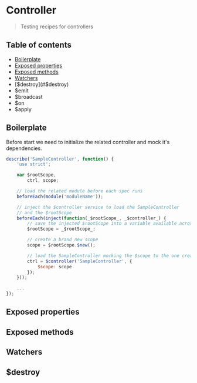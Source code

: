 # Controller
> Testing recipes for controllers

## Table of contents

- [Boilerplate](#boilerplate)
- [Exposed properties](#expose-properties)
- [Exposed methods](#expose-methods)
- [Watchers](#watchers)
- [$destroy](#$destroy)
- $emit
- $broadcast
- $on
- $apply

## Boilerplate

Before start we need to initialize the related controller and mock it's dependencies.

```js
describe('SampleController', function() {
    'use strict';

    var $rootScope,
        ctrl, scope;

    // load the related module before each spec runs
    beforeEach(module('moduleName'));

    // inject the $controller service to load the SampleController
    // and the $rootScope
    beforeEach(inject(function(_$rootScope_, _$controller_) {
        // save the injected $rootScope into a variable available across the whole file
        $rootScope = _$rootScope_;

        // create a brand new scope
        scope = $rootScope.$new();

        // load the SampleController mocking the $scope to the one created before
        ctrl = $controller('SampleController', {
            $scope: scope
        });
    }));

    ...
});
```

## Exposed properties

## Exposed methods

## Watchers

## $destroy

